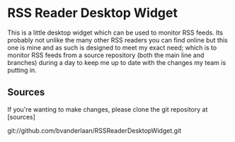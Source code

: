 RSS Reader Desktop Widget
=================

This is a little desktop widget which can be used to monitor RSS feeds.
Its probably not unlike the many other RSS readers you can find online but this one
is mine and as such is designed to meet my exact need; which is to monitor RSS feeds
from a source repository (both the main line and branches) during a day to keep me
up to date with the changes my team is putting in.

Sources
-------

If you're wanting to make changes, please clone the git repository at [sources]

git://github.com/bvanderlaan/RSSReaderDesktopWidget.git
